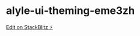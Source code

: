 # alyle-ui-theming-eme3zh

[Edit on StackBlitz ⚡️](https://stackblitz.com/edit/alyle-ui-theming-eme3zh)